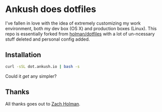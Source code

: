 # Ankush does dotfiles


I've fallen in love with the idea of extremely customizing my work environment, both my dev box (OS X) and production boxes (Linux). This repo is essentially forked from [holman/dotfiles](https://github.com/holman/dotfiles/) with a lot of un-ncessary stuff deleted and personal config added.

## Installation
```sh
curl -sSL dot.ankush.io | bash -s
```
Could it *get* any simpler?

## Thanks
All thanks goes out to [Zach Holman](https://github.com/holman).
